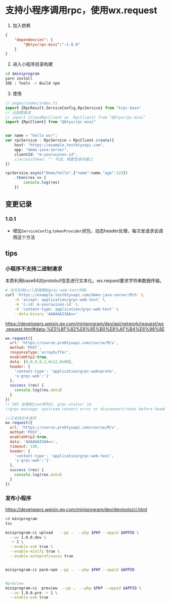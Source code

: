 
# 支持小程序调用rpc，使用wx.request


1. 加入依赖

```json
{
    "dependencies": {
        "@btyx/rpc-mini":"~1.0.0"
    }
}
```

2. 进入小程序目录构建
 
```bash
cd $miniprogram
yarn install
IDE : Tools -> Build npm
``` 

3. 使用 
 
```ts
// pages/index/index.ts
import {RpcResult,ServiceConfig,RpcService} from "krpc-base"
// 云函数版本
// import {CloudRpcClient as  RpcClient} from "@btyx/rpc-mini"
import {RpcClient} from "@btyx/rpc-mini"


var name = "hello wx!";
var rpcService : RpcService = RpcClient.create({
    host: "https://example.testbtyxapi.com",
    app: "demo-java-server",
    clientId: "m-youruuinon-id",
    //accessToken: "" 可选，需要登录的接口
})

rpcService.async("Demo/hello",{"name":name,"age":123})
    .then(res => {
        console.log(res)
    })

```

## 变更记录

### 1.0.1

* 增加`ServiceConfig`.`tokenProvider`闭包，动态header处理，每次发请求会调用这个方法


## tips

### 小程序不支持二进制请求

本质利用base64对protobuf信息进行文本化。wx.request要求字符串数据传输。

```bash 
# 也可利用curl直接模拟grpc-web-text传输
curl 'https://example.testbtyxapi.com/demo-java-server/M/h' \
    -H 'accept: application/grpc-web-text' \
    -H 'c-id: m-youruuinon-id' \
    -H 'content-type: application/grpc-web-text' \
    --data-binary 'AAAAAAISAA=='
```

https://developers.weixin.qq.com/miniprogram/dev/api/network/request/wx.request.html#data-%E5%8F%82%E6%95%B0%E8%AF%B4%E6%98%8E

```js
wx.request({
  url: 'https://course.prebtyxapi.com/course/M/v', 
  method:'POST',
  responseType:'arraybuffer',
  enableHttp2:true,
  data: [0,0,0,0,2,0x12,0x00],
  header: {
    'content-type': 'application/grpc-web+proto',
    'x-grpc-web':'1'
  },
  success (res) {
    console.log(res.data)
  }
})
// 503 会强制json序列化, grpc-status: 14
//grpc-message: upstream connect error or disconnect/reset before headers. reset reason: remote reset

//只支持文本请求
wx.request({
  url: 'https://course.prebtyxapi.com/course/M/v', 
  method:'POST',
  enableHttp2:true,
  data: 'AAAAAAISAA==',
  timeout: 150,
  header: {
    'content-type': 'application/grpc-web-text',
    'x-grpc-web':'1'
  },
  success (res) {
    console.log(res.data)
  }
})
```

### 发布小程序

https://developers.weixin.qq.com/miniprogram/dev/devtools/ci.html

```bash
cd miniprogram
tsc

miniprogram-ci upload   --pp .  --pkp $PKP --appid $APPID \
  --uv 1.0.0.dev \
  -r 1 \
  --enable-es6 true \
  --enable-minify true \
  --enable-autoprefixwxss true


miniprogram-ci pack-npm --pp .  --pkp $PKP --appid $APPID 


#preview
miniprogram-ci  preview  --pp .  --pkp $PKP --appid $APPID \
  --uv 1.0.0.pre -r 1 \
  --enable-es6 true
```
